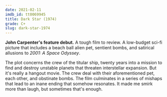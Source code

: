 ```yaml
---
date: 2021-02-11
imdb_id: tt0069945
title: Dark Star (1974)
grade: C+
slug: dark-star-1974
---
```


**John Carpenter's feature debut.** A tough film to review. A low-budget sci-fi picture that includes a beach ball alien pet, sentient bombs, and satirical allusions to <span data-imdb-id="tt0062622">_2001: A Space Odyssey_</span>.

<!-- end -->

The plot concerns the crew of the titular ship, twenty years into a mission to find and destroy unstable planets that threaten interstellar expansion. But it's really a hangout movie. The crew deal with their aforementioned pet, each other, and obstinate bombs. The film culminates in a series of mishaps that lead to an inane ending that somehow resonates. It made me smirk more than laugh, but sometimes that's enough.